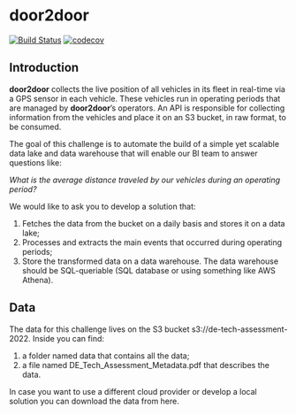 # door2door

[![Build Status](https://app.travis-ci.com/gianmarcodonetti/door2door.svg?branch=master)](https://app.travis-ci.com/github/gianmarcodonetti/door2door/builds)
[![codecov](https://codecov.io/gh/gianmarcodonetti/door2door/branch/main/graph/badge.svg?token=9RiRFqdqyd)](https://codecov.io/gh/gianmarcodonetti/door2door)


## Introduction
**door2door** collects the live position of all vehicles in its fleet in real-time via a GPS sensor in each
vehicle. These vehicles run in operating periods that are managed by **door2door**’s operators. An API is
responsible for collecting information from the vehicles and place it on an S3 bucket, in raw format, to
be consumed.

The goal of this challenge is to automate the build of a simple yet scalable data lake and data warehouse
that will enable our BI team to answer questions like:

_What is the average distance traveled by our vehicles during an operating period?_

We would like to ask you to develop a solution that:
1. Fetches the data from the bucket on a daily basis and stores it on a data lake;
2. Processes and extracts the main events that occurred during operating periods;
3. Store the transformed data on a data warehouse. The data warehouse should be SQL-queriable
(SQL database or using something like AWS Athena).

## Data
The data for this challenge lives on the S3 bucket s3://de-tech-assessment-2022. Inside you can
find:
1. a folder named data that contains all the data;
2. a file named DE_Tech_Assessment_Metadata.pdf that describes the data.

In case you want to use a different cloud provider or develop a local solution you can download the
data from here.